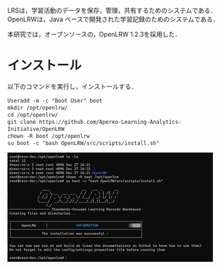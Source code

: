 LRSは，学習活動のデータを保存，管理，共有するためのシステムである．  
OpenLRWは，Java ベースで開発された学習記録のためのシステムである．  

本研究では，オープンソースの，OpenLRW 1.2.3を採用した．  

# インストール
以下のコマンドを実行し，インストールする．  
```
Useradd -m -c "Boot User" boot
mkdir /opt/openlrw/
cd /opt/openlrw/
git clone https://github.com/Apereo-Learning-Analytics-Initiative/OpenLRW
chown -R boot /opt/openlrw
su boot -c "bash OpenLRW/src/scripts/install.sh"
```
![install.sh実行例](image/install_sh.png)
